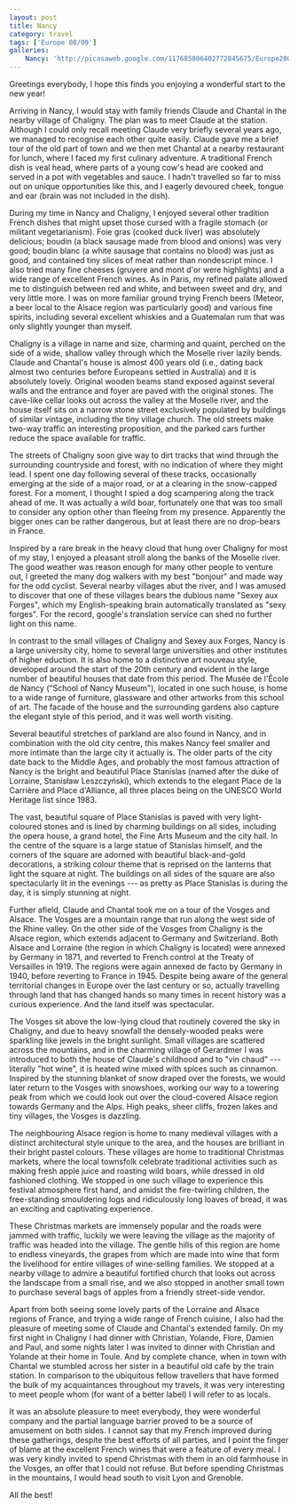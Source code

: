 ```yaml
---
layout: post
title: Nancy
category: travel
tags: ['Europe 08/09']
galleries:
    Nancy: 'http://picasaweb.google.com/117685806402772845675/Europe20082009NancyAndTheVosges?authkey=Gv1sRgCMf1mZKh3NPPzwE'
---
```


Greetings everybody,
I hope this finds you enjoying a wonderful start to the new year!

Arriving in Nancy, I would stay with family friends Claude and Chantal in the
nearby village of Chaligny.
The plan was to meet Claude at the station.
Although I could only recall meeting Claude very briefly several years ago, we
managed to recognise each other quite easily.
Claude gave me a brief tour of the old part of town and we then met Chantal at
a nearby restaurant for lunch, where I faced my first culinary adventure.
A traditional French dish is veal head, where parts of a young cow's head are
cooked and served in a pot with vegetables and sauce.
I hadn't travelled so far to miss out on unique opportunities like this, and
I eagerly devoured cheek, tongue and ear (brain was not included in the dish).

During my time in Nancy and Chaligny, I enjoyed several other tradition French
dishes that might upset those cursed with a fragile stomach (or militant
vegetarianism).
Foie gras (cooked duck liver) was absolutely delicious; boudin (a black
sausage made from blood and onions) was very good; boudin blanc (a white
sausage that contains no blood) was just as good, and contained tiny slices of
meat rather than nondescript mince.
I also tried many fine cheeses (gruyere and mont d'or were highlights) and a
wide range of excellent French wines.
As in Paris, my refined palate allowed me to distinguish between red and
white, and between sweet and dry, and very little more.
I was on more familiar ground trying French beers (Meteor, a beer local to
the Alsace region was particularly good) and various fine spirits, including
several excellent whiskies and a Guatemalan rum that was only slightly younger
than myself.

Chaligny is a village in name and size, charming and quaint, perched on the
side of a wide, shallow valley through which the Moselle river lazily bends.
Claude and Chantal's house is almost 400 years old (i.e., dating back almost
two centuries before Europeans settled in Australia) and it is absolutely
lovely.
Original wooden beams stand exposed against several walls and the entrance
and foyer are paved with the original stones.
The cave-like cellar looks out across the valley at the Moselle river, and
the house itself sits on a narrow stone street exclusively populated by
buildings of similar vintage, including the tiny village church.
The old streets make two-way traffic an interesting proposition, and the
parked cars further reduce the space available for traffic.

The streets of Chaligny soon give way to dirt tracks that wind through the
surrounding countryside and forest, with no indication of where they might
lead.
I spent one day following several of these tracks, occasionally emerging at
the side of a major road, or at a clearing in the snow-capped forest.
For a moment, I thought I spied a dog scampering along the track ahead of me.
It was actually a wild boar, fortunately one that was too small to consider
any option other than fleeing from my presence.
Apparently the bigger ones can be rather dangerous, but at least there are no
drop-bears in France.

Inspired by a rare break in the heavy cloud that hung over Chaligny for most
of my stay, I enjoyed a pleasant stroll along the banks of the Moselle river.
The good weather was reason enough for many other people to venture out, I
greeted the many dog walkers with my best "bonjour" and made way for the odd
cyclist.
Several nearby villages abut the river, and I was amused to discover that one
of these villages bears the dubious name "Sexey aux Forges", which my
English-speaking brain automatically translated as "sexy forges".
For the record, google's translation service can shed no further light on
this name.

In contrast to the small villages of Chaligny and Sexey aux Forges, Nancy is a
large university city, home to several large universities and other institutes
of higher eduction.
It is also home to a distinctive art nouveau style, developed around the start
of the 20th century and evident in the large number of beautiful houses that
date from this period.
The Musée de l'École de Nancy ("School of Nancy Museum"), located in one such
house, is home to a wide range of furniture, glassware and other artworks from
this school of art.
The facade of the house and the surrounding gardens also capture the elegant
style of this period, and it was well worth visiting.

Several beautiful stretches of parkland are also found in Nancy, and in
combination with the old city centre, this makes Nancy feel smaller and more
intimate than the large city it actually is.
The older parts of the city date back to the Middle Ages, and probably the
most famous attraction of Nancy is the bright and beautiful Place Stanislas
(named after the duke of Lorraine, Stanisław Leszczyński), which extends to
the elegant Place de la Carrière and Place d'Alliance, all three places being
on the UNESCO World Heritage list since 1983.

The vast, beautiful square of Place Stanislas is paved with very
light-coloured stones and is lined by charming buildings on all sides,
including the opera house, a grand hotel, the Fine Arts Museum and the city
hall.
In the centre of the square is a large statue of Stanislas himself, and the
corners of the square are adorned with beautiful black-and-gold decorations, a
striking colour theme that is reprised on the lanterns that light the square
at night.
The buildings on all sides of the square are also spectacularly lit in the
evenings --- as pretty as Place Stanislas is during the day, it is simply
stunning at night.

Further afield, Claude and Chantal took me on a tour of the Vosges and Alsace.
The Vosges are a mountain range that run along the west side of the Rhine
valley.
On the other side of the Vosges from Chaligny is the Alsace region, which
extends adjacent to Germany and Switzerland.
Both Alsace and Lorraine (the region in which Chaligny is located) were
annexed by Germany in 1871, and reverted to French control at the Treaty of
Versailles in 1919.
The regions were again annexed de facto by Germany in 1940, before reverting
to France in 1945.
Despite being aware of the general territorial changes in Europe over the
last century or so, actually travelling through land that has changed hands so
many times in recent history was a curious experience.
And the land itself was spectacular.

The Vosges sit above the low-lying cloud that routinely covered the sky in
Chaligny, and due to heavy snowfall the densely-wooded peaks were sparkling
like jewels in the bright sunlight.
Small villages are scattered across the mountains, and in the charming
village of Gerardmer I was introduced to both the house of Claude's childhood
and to "vin chaud" --- literally "hot wine", it is heated wine mixed with
spices such as cinnamon.
Inspired by the stunning blanket of snow draped over the forests, we would
later return to the Vosges with snowshoes, working our way to a towering peak
from which we could look out over the cloud-covered Alsace region towards
Germany and the Alps.
High peaks, sheer cliffs, frozen lakes and tiny villages, the Vosges is
dazzling.

The neighbouring Alsace region is home to many medieval villages with a
distinct architectural style unique to the area, and the houses are brilliant
in their bright pastel colours.
These villages are home to traditional Christmas markets, where the local
townsfolk celebrate traditional activities such as making fresh apple juice
and roasting wild boars, while dressed in old fashioned clothing.
We stopped in one such village to experience this festival atmosphere first
hand, and amidst the fire-twirling children, the free-standing smouldering
logs and ridiculously long loaves of bread, it was an exciting and captivating
experience.

These Christmas markets are immensely popular and the roads were jammed with
traffic, luckily we were leaving the village as the majority of traffic was
headed into the village.
The gentle hills of this region are home to endless vineyards, the grapes
from which are made into wine that form the livelihood for entire villages of
wine-selling families.
We stopped at a nearby village to admire a beautiful fortified church that
looks out across the landscape from a small rise, and we also stopped in
another small town to purchase several bags of apples from a friendly
street-side vendor.

Apart from both seeing some lovely parts of the Lorraine and Alsace regions of
France, and trying a wide range of French cuisine, I also had the pleasure of
meeting some of Claude and Chantal's extended family.
On my first night in Chaligny I had dinner with Christian, Yolande, Flore,
Damien and Paul, and some nights later I was invited to dinner with Christian
and Yolande at their home in Toule.
And by complete chance, when in town with Chantal we stumbled across her
sister in a beautiful old cafe by the train station.
In comparison to the ubiquitous fellow travellers that have formed the bulk
of my acquaintances throughout my travels, it was very interesting to meet
people whom (for want of a better label) I will refer to as locals.

It was an absolute pleasure to meet everybody, they were wonderful company and
the partial language barrier proved to be a source of amusement on both sides.
I cannot say that my French improved during these gatherings, despite the best
efforts of all parties, and I point the finger of blame at the excellent
French wines that were a feature of every meal.
I was very kindly invited to spend Christmas with them in an old farmhouse in
the Vosges, an offer that I could not refuse.
But before spending Christmas in the mountains, I would head south to visit
Lyon and Grenoble.

All the best!
